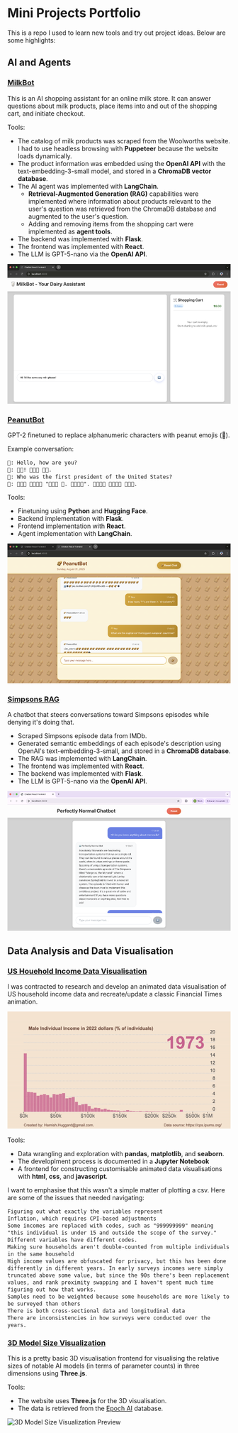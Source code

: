 # Mini Projects Portfolio

This is a repo I used to learn new tools and try out project ideas. Below are some highlights:

## AI and Agents

### [MilkBot](projects/196-milkbot/)

This is an AI shopping assistant for an online milk store. It can answer questions about milk products, place items into and out of the shopping cart, and initiate checkout.

Tools:
- The catalog of milk products was scraped from the Woolworths website. I had to use headless browsing with **Puppeteer** because the website loads dynamically.
- The product information was embedded using the **OpenAI API** with the text-embedding-3-small model, and stored in a **ChromaDB vector database**.
- The AI agent was implemented with **LangChain**.
  - **Retrieval-Augmented Generation (RAG)** capabilities were implemented where information about products relevant to the user's question was retrieved from the ChromaDB database and augmented to the user's question.
  - Adding and removing items from the shopping cart were implemented as **agent tools**.
- The backend was implemented with **Flask**.
- The frontend was implemented with **React**.
- The LLM is GPT-5-nano via the **OpenAI API**.

![MilkBot Preview](projects/196-milkbot/preview.png)

### [PeanutBot](projects/198-peanutbot/)

GPT-2 finetuned to replace alphanumeric characters with peanut emojis (🥜).

Example conversation:

```
👋: Hello, how are you?
🤖: 🥜🥜! 🥜🥜🥜 🥜🥜.
👋: Who was the first president of the United States?
🤖: 🥜🥜🥜 🥜🥜🥜🥜 "🥜🥜🥜 🥜. 🥜🥜🥜🥜". 🥜🥜🥜🥜 🥜🥜🥜🥜 🥜🥜🥜.
```

Tools:
- Finetuning using **Python** and **Hugging Face**.
- Backend implementation with **Flask**.
- Frontend implementation with **React**.
- Agent implementation with **LangChain**.

![PeanutBot Preview](projects/198-peanutbot/preview.png)

### [Simpsons RAG](projects/192-simpsons-RAG/)

A chatbot that steers conversations toward Simpsons episodes while denying it's doing that.

- Scraped Simpsons episode data from IMDb.
- Generated semantic embeddings of each episode's description using OpenAI's text-embedding-3-small, and stored in a **ChromaDB database**.
- The RAG was implemented with **LangChain**.
- The frontend was implemented with **React**.
- The backend was implemented with **Flask**.
- The LLM is GPT-5-nano via the **OpenAI API**.

![Simpsons RAG Preview](projects/192-simpsons-RAG/preview.png)

## Data Analysis and Data Visualisation

### [US Houehold Income Data Visualisation](https://github.com/hamishhuggard/us-income-visualisations/tree/main)

I was contracted to research and develop an animated data visualisation of US household income data and recreate/update a classic Financial Times animation.

![US Household Income Data Visualisation](https://github.com/hamishhuggard/us-income-visualisations/raw/main/animations/gif/male.gif)

Tools:
- Data wrangling and exploration with **pandas**, **matplotlib**, and **seaborn**.
- The developlment process is documented in a **Jupyter Notebook**
- A frontend for constructing customisable animated data visualisations with **html**, **css**, and **javascript**.

I want to emphasise that this wasn't a simple matter of plotting a csv. Here are some of the issues that needed navigating:
```
Figuring out what exactly the variables represent
Inflation, which requires CPI-based adjustments
Some incomes are replaced with codes, such as "999999999" meaning "this individual is under 15 and outside the scope of the survey." Different variables have different codes.
Making sure households aren't double-counted from multiple individuals in the same household
High income values are obfuscated for privacy, but this has been done differently in different years. In early surveys incomes were simply truncated above some value, but since the 90s there's been replacement values, and rank proximity swapping and I haven't spent much time figuring out how that works.
Samples need to be weighted because some households are more likely to be surveyed than others
There is both cross-sectional data and longitudinal data
There are inconsistencies in how surveys were conducted over the years.
```

### [3D Model Size Visualization](projects/060-cube-zoom-labelled/)

This is a pretty basic 3D visualisation frontend for visualising the relative sizes of notable AI models (in terms of parameter counts) in three dimensions using **Three.js**.

Tools:
- The website uses **Three.js** for the 3D visualisation.
- The data is retrieved from the [Epoch AI](https://epoch.ai) database.

![3D Model Size Visualization Preview](https://hamishhuggard.com/images/model_sizes.png)

<!--
### [Woolworths Clone](projects/146-woolworths/)



**Responsive E-commerce Interface** - Modern grocery store website with:
- **CSS Grid & Flexbox** for responsive layouts
- **Component-based design** with reusable UI elements
- **Mobile-first approach** with adaptive styling
- **Clean, professional aesthetics** mimicking real e-commerce sites

![Woolworths Clone Preview](projects/146-woolworths/preview.png)
-->
